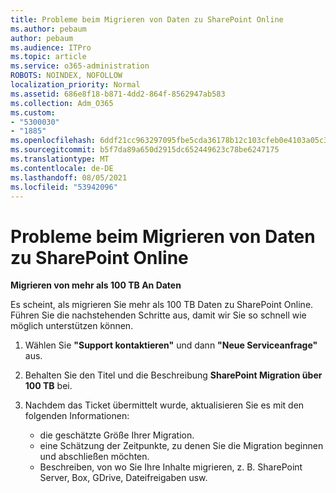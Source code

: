 ```yaml
---
title: Probleme beim Migrieren von Daten zu SharePoint Online
ms.author: pebaum
author: pebaum
ms.audience: ITPro
ms.topic: article
ms.service: o365-administration
ROBOTS: NOINDEX, NOFOLLOW
localization_priority: Normal
ms.assetid: 686e8f18-b871-4dd2-864f-8562947ab583
ms.collection: Adm_O365
ms.custom:
- "5300030"
- "1885"
ms.openlocfilehash: 6ddf21cc963297095fbe5cda36178b12c103cfeb0e4103a05c39f23ee634f158
ms.sourcegitcommit: b5f7da89a650d2915dc652449623c78be6247175
ms.translationtype: MT
ms.contentlocale: de-DE
ms.lasthandoff: 08/05/2021
ms.locfileid: "53942096"
---
```

# <a name="issues-while-migrating-data-to-sharepoint-online"></a>Probleme beim Migrieren von Daten zu SharePoint Online

**Migrieren von mehr als 100 TB An Daten**

Es scheint, als migrieren Sie mehr als 100 TB Daten zu SharePoint Online. Führen Sie die nachstehenden Schritte aus, damit wir Sie so schnell wie möglich unterstützen können. 

1. Wählen Sie **"Support kontaktieren"** und dann **"Neue Serviceanfrage"** aus. 
2. Behalten Sie den Titel und die Beschreibung **SharePoint Migration über 100 TB** bei.
3. Nachdem das Ticket übermittelt wurde, aktualisieren Sie es mit den folgenden Informationen: 

    - die geschätzte Größe Ihrer Migration.
    - eine Schätzung der Zeitpunkte, zu denen Sie die Migration beginnen und abschließen möchten.
    - Beschreiben, von wo Sie Ihre Inhalte migrieren, z. B. SharePoint Server, Box, GDrive, Dateifreigaben usw.
